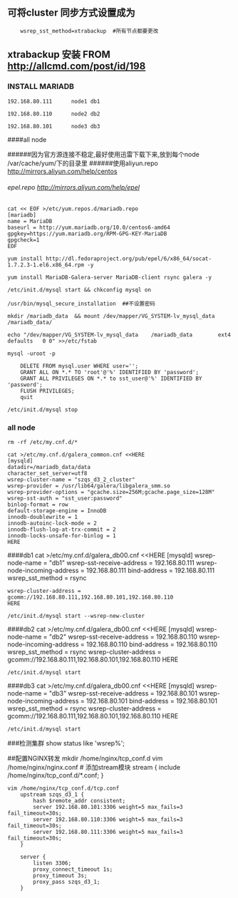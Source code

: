 ## 可将cluster 同步方式设置成为
        wsrep_sst_method=xtrabackup  #所有节点都要更改
## xtrabackup 安装 FROM <http://allcmd.com/post/id/198>
### INSTALL MARIADB

    192.168.80.111      node1 db1
    
    192.168.80.110      node2 db2
    
    192.168.80.101      node3 db3

####all node

######因为官方源连接不稳定,最好使用迅雷下载下来,放到每个node /var/cache/yum/下的目录里
######使用aliyun.repo <http://mirrors.aliyun.com/help/centos>
###### epel.repo <http://mirrors.aliyun.com/help/epel>
    cat << EOF >/etc/yum.repos.d/mariadb.repo
    [mariadb]
    name = MariaDB
    baseurl = http://yum.mariadb.org/10.0/centos6-amd64
    gpgkey=https://yum.mariadb.org/RPM-GPG-KEY-MariaDB
    gpgcheck=1
    EOF

    yum install http://dl.fedoraproject.org/pub/epel/6/x86_64/socat-1.7.2.3-1.el6.x86_64.rpm -y

    yum install MariaDB-Galera-server MariaDB-client rsync galera -y

    /etc/init.d/mysql start && chkconfig mysql on

    /usr/bin/mysql_secure_installation  ##不设置密码

    mkdir /mariadb_data  && mount /dev/mapper/VG_SYSTEM-lv_mysql_data /mariadb_data/

    echo "/dev/mapper/VG_SYSTEM-lv_mysql_data    /mariadb_data        ext4    defaults   0 0" >>/etc/fstab

    mysql -uroot -p

        DELETE FROM mysql.user WHERE user='';
        GRANT ALL ON *.* TO 'root'@'%' IDENTIFIED BY 'password';
        GRANT ALL PRIVILEGES ON *.* to sst_user@'%' IDENTIFIED BY 'password';
        FLUSH PRIVILEGES;
        quit

    /etc/init.d/mysql stop


### all node 
    rm -rf /etc/my.cnf.d/*
    
    cat >/etc/my.cnf.d/galera_common.cnf <<HERE
    [mysqld]
    datadir=/mariadb_data/data
    character_set_server=utf8
    wsrep-cluster-name = "szqs_d3_2_cluster"
    wsrep-provider = /usr/lib64/galera/libgalera_smm.so
    wsrep-provider-options = "gcache.size=256M;gcache.page_size=128M"
    wsrep-sst-auth = "sst_user:password"
    binlog-format = row
    default-storage-engine = InnoDB
    innodb-doublewrite = 1
    innodb-autoinc-lock-mode = 2
    innodb-flush-log-at-trx-commit = 2
    innodb-locks-unsafe-for-binlog = 1
    HERE

####db1
    cat >/etc/my.cnf.d/galera_db00.cnf <<HERE
    [mysqld]
    wsrep-node-name = "db1"
    wsrep-sst-receive-address = 192.168.80.111
    wsrep-node-incoming-address = 192.168.80.111
    bind-address = 192.168.80.111
    wsrep_sst_method = rsync

    wsrep-cluster-address = gcomm://192.168.80.111,192.168.80.101,192.168.80.110
    HERE
    
    /etc/init.d/mysql start --wsrep-new-cluster

####db2
    cat >/etc/my.cnf.d/galera_db00.cnf <<HERE
    [mysqld]
    wsrep-node-name = "db2"
    wsrep-sst-receive-address = 192.168.80.110
    wsrep-node-incoming-address = 192.168.80.110
    bind-address = 192.168.80.110
    wsrep_sst_method = rsync
    wsrep-cluster-address = gcomm://192.168.80.111,192.168.80.101,192.168.80.110
    HERE
    
    /etc/init.d/mysql start

####db3
    cat >/etc/my.cnf.d/galera_db00.cnf <<HERE
    [mysqld]
    wsrep-node-name = "db3"
    wsrep-sst-receive-address = 192.168.80.101
    wsrep-node-incoming-address = 192.168.80.101
    bind-address = 192.168.80.101
    wsrep_sst_method = rsync
    wsrep-cluster-address = gcomm://192.168.80.111,192.168.80.101,192.168.80.110
    HERE
    
    /etc/init.d/mysql start

###检测集群
    show status like 'wsrep%';

##配置NGINX转发
    mkdir /home/nginx/tcp_conf.d
    vim /home/nginx/nginx.conf
    # 添加stream模块
    stream {
    include  /home/nginx/tcp_conf.d/*.conf;
    }

    vim /home/nginx/tcp_conf.d/tcp.conf
        upstream szqs_d3_1 { 
            hash $remote_addr consistent; 
            server 192.168.80.101:3306 weight=5 max_fails=3 fail_timeout=30s; 
            server 192.168.80.110:3306 weight=5 max_fails=3 fail_timeout=30s; 
            server 192.168.80.111:3306 weight=5 max_fails=3 fail_timeout=30s; 
        }
    
        server { 
            listen 3306; 
            proxy_connect_timeout 1s; 
            proxy_timeout 3s; 
            proxy_pass szqs_d3_1; 
        }
